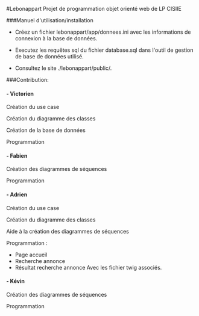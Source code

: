 #Lebonappart
Projet de programmation objet orienté web de LP CISIIE


###Manuel d'utilisation/installation

- Créez un fichier lebonappart/app/donnees.ini avec les informations de connexion à la base de données.

- Executez les requêtes sql du fichier database.sql dans l'outil de gestion de base de données utilisé.

- Consultez le site ./lebonappart/public/.


###Contribution:

####  - Victorien

Création du use case

Création du diagramme des classes

Création de la base de données

Programmation


####  - Fabien

Création des diagrammes de séquences

Programmation


####  - Adrien

Création du use case

Création du diagramme des classes

Aide à la création des diagrammes de séquences

Programmation :

- Page accueil
- Recherche annonce
- Résultat recherche annonce
Avec les fichier twig associés.


####  - Kévin

Création des diagrammes de séquences

Programmation
